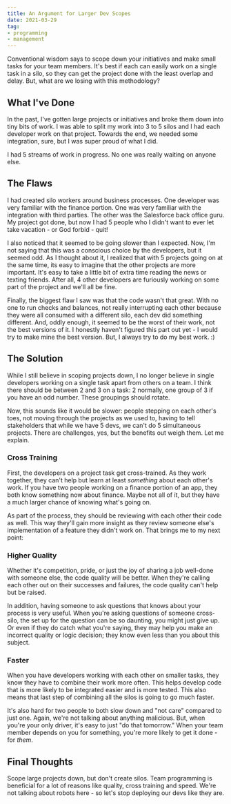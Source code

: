 ```yaml
---
title: An Argument for Larger Dev Scopes
date: 2021-03-29
tag:
- programming
- management
---
```

Conventional wisdom says to scope down your initiatives and make small tasks for your team members.  It's best if each can easily work on a single task in a silo, so they can get the project done with the least overlap and delay. But, what are we losing with this methodology?

<!--more-->

## What I've Done

In the past, I've gotten large projects or initiatives and broke them down into tiny bits of work.  I was able to split my work into 3 to 5 silos and I had each developer work on that project.  Towards the end, we needed some integration, sure, but I was super proud of what I did. 

I had 5 streams of work in progress.  No one was really waiting on anyone else.

## The Flaws

I had created silo workers around business processes.  One developer was very familiar with the finance portion.  One was very familiar with the integration with third parties.  The other was the Salesforce back office guru.  My project got done, but now I had 5 people who I didn't want to ever let take vacation - or God forbid - quit!

I also noticed that it seemed to be going slower than I expected.  Now, I'm not saying that this was a conscious choice by the developers, but it seemed odd. As I thought about it, I realized that with 5 projects going on at the same time, its easy to imagine that the other projects are more important. It's easy to take a little bit of extra time reading the news or texting friends. After all, 4 other developers are furiously working on some part of the project and we'll all be fine.

Finally, the biggest flaw I saw was that the code wasn't that great.  With no one to run checks and balances, not really interrupting each other because they were all consumed with a different silo, each dev did something different.  And, oddly enough, it seemed to be the worst of their work, not the best versions of it. I honestly haven't figured this part out yet - I would try to make mine the best version. But, I always try to do my best work. :)

## The Solution

While I still believe in scoping projects down, I no longer believe in single developers working on a single task apart from others on a team. I think there should be between 2 and 3 on a task: 2 normally, one group of 3 if you have an odd number.  These groupings should rotate.

Now, this sounds like it would be slower: people stepping on each other's toes, not moving through the projects as we used to, having to tell stakeholders that while we have 5 devs, we can't do 5 simultaneous projects.  There are challenges, yes, but the benefits out weigh them.  Let me explain.

### Cross Training

First, the developers on a project task get cross-trained. As they work together, they can't help but learn at least _something_ about each other's work.  If you have two people working on a finance portion of an app, they both know something now about finance. Maybe not all of it, but they have a much larger chance of knowing what's going on.

As part of the process, they should be reviewing with each other their code as well. This way they'll gain more insight as they review someone else's implementation of a feature they didn't work on.  That brings me to my next point:

### Higher Quality

Whether it's competition, pride, or just the joy of sharing a job well-done with someone else, the code quality will be better.  When they're calling each other out on their successes and failures, the code quality can't help but be raised.  

In addition, having someone to ask questions that knows about your process is very useful.  When you're asking questions of someone cross-silo, the set up for the question can be so daunting, you might just give up.  Or even if they do catch what you're saying, they may help you make an incorrect quality or logic decision; they know even less than you about this subject.

### Faster

When you have developers working with each other on smaller tasks, they know they have to combine their work more often.  This helps develop code that is more likely to be integrated easier and is more tested.  This also means that last step of combining all the silos is going to go much faster.

It's also hard for two people to both slow down and "not care" compared to just one.  Again, we're not talking about anything malicious. But, when you're your only driver, it's easy to just "do that tomorrow."  When your team member depends on you for something, you're more likely to get it done - for _them_.

## Final Thoughts

Scope large projects down, but don't create silos.  Team programming is beneficial for a lot of reasons like quality, cross training and speed.  We're not talking about robots here - so let's stop deploying our devs like they are.